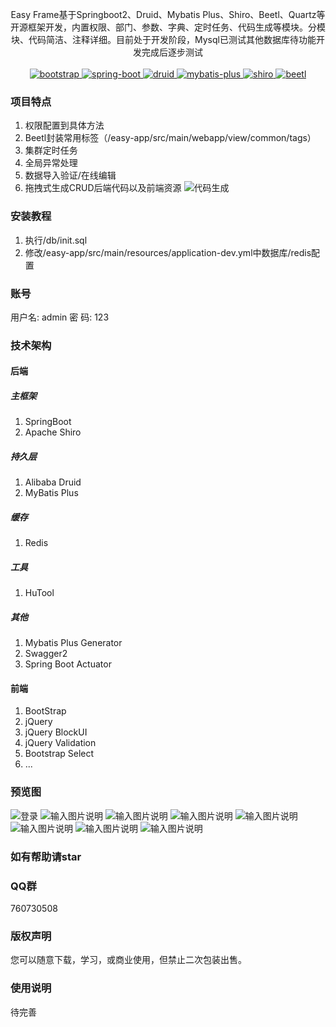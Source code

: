 <p align="center">
    <p align="center">
        Easy Frame基于Springboot2、Druid、Mybatis Plus、Shiro、Beetl、Quartz等开源框架开发，内置权限、部门、参数、字典、定时任务、代码生成等模块。分模块、代码简洁、注释详细。目前处于开发阶段，Mysql已测试其他数据库待功能开发完成后逐步测试
        <br>      
        <br>
        <a href="https://getbootstrap.com">
            <img src="https://img.shields.io/badge/Bootstrap-4-blue.svg" alt="bootstrap">
        </a> 
        <a href="https://spring.io/projects/spring-boot">
            <img src="https://img.shields.io/badge/spring--boot-2.1.1-green.svg" alt="spring-boot">
        </a>
        <a href="https://github.com/alibaba/druid">
            <img src="https://img.shields.io/badge/druid-1.1.10-red.svg" alt="druid">
        </a>
        <a href="http://mp.baomidou.com">
            <img src="https://img.shields.io/badge/mybatis--plus-3.1.0-yellowgreen.svg" alt="mybatis-plus">
        </a>  
        <a href="https://shiro.apache.org">
            <img src="https://img.shields.io/badge/shiro-1.4.0-brightgreen.svg" alt="shiro">
        </a>
        <a href="http://ibeetl.com">
            <img src="https://img.shields.io/badge/beetl-2.8.5-orange.svg" alt="beetl">
        </a>
    </p>
</p>

### 项目特点
1. 权限配置到具体方法
2. Beetl封装常用标签（/easy-app/src/main/webapp/view/common/tags）
3. 集群定时任务
4. 全局异常处理
5. 数据导入验证/在线编辑
6. 拖拽式生成CRUD后端代码以及前端资源
![代码生成](https://images.gitee.com/uploads/images/2019/0513/124457_07fcef0f_74191.gif "video.gif")

### 安装教程
1. 执行/db/init.sql
2. 修改/easy-app/src/main/resources/application-dev.yml中数据库/redis配置

### 账号
用户名: admin
密  码: 123

### 技术架构
#### 后端
##### 主框架
1. SpringBoot
2. Apache Shiro
##### 持久层
1. Alibaba Druid
2. MyBatis Plus
##### 缓存
1. Redis
##### 工具
1. HuTool
##### 其他
1. Mybatis Plus Generator 
2. Swagger2
3. Spring Boot Actuator
#### 前端
1. BootStrap
2. jQuery
3. jQuery BlockUI
4. jQuery Validation
5. Bootstrap Select
6. ...

### 预览图
![登录](https://images.gitee.com/uploads/images/2019/0513/124414_16a2efc1_74191.png "登录页面.png")
![输入图片说明](https://images.gitee.com/uploads/images/2019/0513/125601_09cd39e3_74191.png "菜单管理.png")
![输入图片说明](https://images.gitee.com/uploads/images/2019/0513/125611_5dd2c572_74191.png "系统参数.png")
![输入图片说明](https://images.gitee.com/uploads/images/2019/0513/125621_c7841a83_74191.png "机构管理.png")
![输入图片说明](https://images.gitee.com/uploads/images/2019/0513/125629_e15523c0_74191.png "机构管理-详情.png")
![输入图片说明](https://images.gitee.com/uploads/images/2019/0513/125638_51cf77f5_74191.png "缓存监控.png")
![输入图片说明](https://images.gitee.com/uploads/images/2019/0513/125646_ce9d7000_74191.png "异常日志.png")
![输入图片说明](https://images.gitee.com/uploads/images/2019/0513/125654_2ee87db6_74191.png "异常详情.png")
### 如有帮助请star

### QQ群
760730508

### 版权声明
您可以随意下载，学习，或商业使用，但禁止二次包装出售。

### 使用说明
待完善

